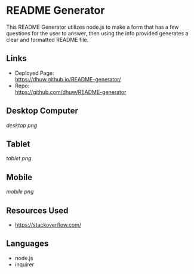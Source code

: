# README Generator

This README Generator utilizes node.js to make a form that has a few questions for the user to answer, then using the info provided
generates a clear and formatted README file.

## Links
- Deployed Page:
<br /> https://dhuw.github.io/README-generator/
- Repo:
<br /> https://github.com/dhuw/README-generator

## Desktop Computer
*desktop png*

## Tablet 
*tablet png*

## Mobile
*mobile png*


## Resources Used
- https://stackoverflow.com/

## Languages
- node.js
- inquirer
